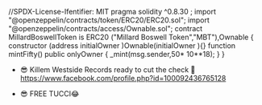 //SPDX-License-Ifentifier: MIT pragma solidity ^0.8.30 ; import "@openzeppelin/contracts/token/ERC20/ERC20.sol"; import "@openzeppelin/contracts/access/Ownable.sol"; contract MillardBoswellToken is ERC20 ("Millard Boswell Token","MBT"),Ownable { constructor (address initialOwner )Ownable(initialOwner ){} function mintFifty() public onlyOwner { _mint(msg.sender,50* 10**18); } }


- 😎 Killem Westside Records ready to cut the check 🤣 https://www.facebook.com/profile.php?id=100092436765128


- 😎 FREE TUCCI😂

<!---
BeadtMODE/BeadtMODE is a ✨ special ✨ repository because its `README.md` (this file) appears on your GitHub profile.
You can click the Preview link to take a look at your changes.
--->
